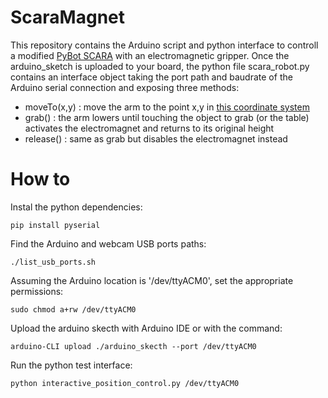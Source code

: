 # ScaraMagnet

This repository contains the Arduino script and python interface to controll a modified [PyBot SCARA](https://www.printables.com/fr/model/39958-arduino-robotic-arm-open-source-python-control-app) with an electromagnetic gripper.
Once the arduino_sketch is uploaded to your board, the python file scara_robot.py contains an interface object taking the port path and baudrate of the Arduino serial connection and exposing three methods:
- moveTo(x,y) : move the arm to the point x,y in [this coordinate system](error404)
- grab() : the arm lowers until touching the object to grab (or the table) activates the electromagnet and returns to its original height
- release() : same as grab but disables the electromagnet instead

# How to

Instal the python dependencies:

    pip install pyserial

Find the Arduino and webcam USB ports paths:

    ./list_usb_ports.sh

Assuming the Arduino location is '/dev/ttyACM0', set the appropriate permissions:

    sudo chmod a+rw /dev/ttyACM0

Upload the arduino skecth with Arduino IDE or with the command:

    arduino-CLI upload ./arduino_skecth --port /dev/ttyACM0

Run the python test interface:

    python interactive_position_control.py /dev/ttyACM0
